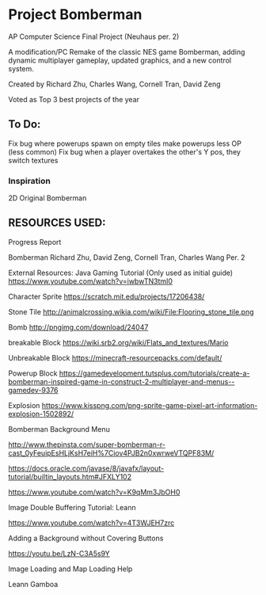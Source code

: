 # Project Bomberman
AP Computer Science Final Project (Neuhaus per. 2)

A modification/PC Remake of the classic NES game Bomberman, adding dynamic multiplayer gameplay, updated graphics, and a new control system.

Created by Richard Zhu, Charles Wang, Cornell Tran, David Zeng

Voted as Top 3 best projects of the year

## To Do:

Fix bug where powerups spawn on empty tiles
make powerups less OP (less common)
Fix bug when a player overtakes the other's Y pos, they switch textures
### Inspiration
2D Original Bomberman 

## RESOURCES USED: 

Progress Report

Bomberman
Richard Zhu, David Zeng, Cornell Tran, Charles Wang
Per. 2

External Resources:
Java Gaming Tutorial (Only used as initial guide)
https://www.youtube.com/watch?v=iwbwTN3tmI0

Character Sprite
https://scratch.mit.edu/projects/17206438/

Stone Tile
http://animalcrossing.wikia.com/wiki/File:Flooring_stone_tile.png

Bomb
	http://pngimg.com/download/24047

breakable Block
	https://wiki.srb2.org/wiki/Flats_and_textures/Mario

Unbreakable Block
	https://minecraft-resourcepacks.com/default/

Powerup Block
https://gamedevelopment.tutsplus.com/tutorials/create-a-bomberman-inspired-game-in-construct-2-multiplayer-and-menus--gamedev-9376

Explosion
	https://www.kisspng.com/png-sprite-game-pixel-art-information-explosion-1502892/


Bomberman Background Menu

http://www.thepinsta.com/super-bomberman-r-cast_0yFeuipEsHLjKsH7eiH%7Ciov4PJB2n0xwrweVTQPF83M/

https://docs.oracle.com/javase/8/javafx/layout-tutorial/builtin_layouts.htm#JFXLY102

https://www.youtube.com/watch?v=K9qMm3JbOH0

Image Double Buffering Tutorial: Leann

https://www.youtube.com/watch?v=4T3WJEH7zrc

Adding a Background without Covering Buttons

https://youtu.be/LzN-C3A5s9Y

Image Loading and Map Loading Help

Leann Gamboa
